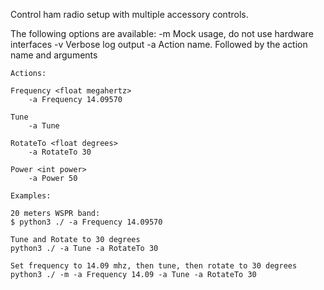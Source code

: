 Control ham radio setup with multiple accessory controls.


The following options are available:
-m	Mock usage, do not use hardware interfaces
-v	Verbose log output
-a	Action name. Followed by the action name and arguments

	Actions:

	Frequency <float megahertz>
		-a Frequency 14.09570

	Tune
		-a Tune

	RotateTo <float degrees>
		-a RotateTo 30

	Power <int power>
		-a Power 50

	Examples:

	20 meters WSPR band:
	$ python3 ./ -a Frequency 14.09570

	Tune and Rotate to 30 degrees
	python3 ./ -a Tune -a RotateTo 30

	Set frequency to 14.09 mhz, then tune, then rotate to 30 degrees
	python3 ./ -m -a Frequency 14.09 -a Tune -a RotateTo 30
